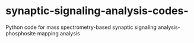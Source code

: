 # synaptic-signaling-analysis-codes-
Python code for mass spectrometry-based synaptic signaling analysis- phosphosite mapping analysis
